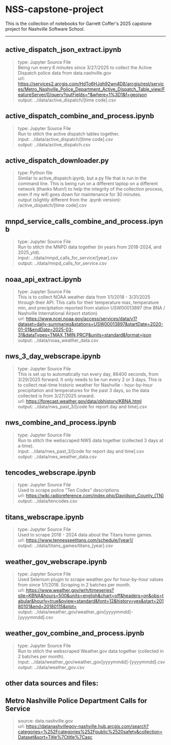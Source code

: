 # NSS-capstone-project

This is the collection of notebooks for Garrett Coffer's 2025 capstone project for Nashville Software School.

---

## active_dispatch_json_extract.ipynb  
>type: Jupyter Source File  
Being run every 6 minutes since 3/27/2025 to collect the Active Dispatch police data from data.nashville.gov  
url: https://services2.arcgis.com/HdTo6HJqh92wn4D8/arcgis/rest/services/Metro_Nashville_Police_Department_Active_Dispatch_Table_view/FeatureServer/0/query?outFields=*&where=1%3D1&f=geojson  
output: ../data/active_dispatch/[time code].csv

## active_dispatch_combine_and_process.ipynb  
>type: Jupyter Source File  
Run to stitch the active dispatch tables together.  
input: ../data/active_dispatch/[time code].csv  
output: ../data/active_dispatch.csv  

## active_dispatch_downloader.py  
>type: Python file  
Similar to active_dispatch.ipynb, but a py file that is run in the command line.  This is being run on a different laptop on a different network (thanks Mom!) to help the integrity of the collection process, even if my wifi goes down for maintenance for 30 minutes.  
output (slightly different from the .ipynb version): /active_dispatch/[time code].csv

## mnpd_service_calls_combine_and_process.ipynb  
>type: Jupyter Source File  
Run to stitch the MNPD data together (in years from 2018-2024, and 2025_ytd).  
input: ../data/mnpd_calls_for_service/[year].csv  
output: ../data/mnpd_calls_for_service.csv  

## noaa_api_extract.ipynb  
>type: Jupyter Source File  
This is to collect NOAA weather data from 1/1/2018 - 3/31/2025 through their API.  This calls for their temperature max, temperature min, and precipitation reported from station USW00013897 (the BNA / Nashville International Airport station)  
url: https://www.ncei.noaa.gov/access/services/data/v1?dataset=daily-summaries&stations=USW00013897&startDate=2020-01-01&endDate=2025-03-31&dataTypes=TMAX,TMIN,PRCP&units=standard&format=json  
output: ../data/noaa_weather_data.csv

## nws_3_day_webscrape.ipynb  
>type: Jupyter Source File  
This is set up to automatically run every day, 86400 seconds, from 3/29/2025 forward.  It only needs to be run every 2 or 3 days.  This is to collect real-time historic weather for Nashville - hour-by-hour precipitation and temperatures for the past 3 days, so the data collected is from 3/27/2025 onward.  
url: https://forecast.weather.gov/data/obhistory/KBNA.html  
output: ../data/nws_past_3/[code for report day and time].csv

## nws_combine_and_process.ipynb  
>type: Jupyter Source File  
Run to stitch the webscraped NWS data together (collected 3 days at a time).  
input: ../data/nws_past_3/[code for report day and time].csv  
output: ../data/nws_weather_data.csv  

## tencodes_webscrape.ipynb  
>type: Jupyter Source File  
Used to scrape police "Ten Codes" descriptions  
url: https://wiki.radioreference.com/index.php/Davidson_County_(TN)  
output: ../data/tencodes.csv

## titans_webscrape.ipynb  
>type: Jupyter Source File  
Used to scrape 2018 - 2024 data about the Titans home games.  
url: https://www.tennesseetitans.com/schedule/[year]/  
output: ../data/titans_games/titans_[year].csv

## weather_gov_webscrape.ipynb  
>type: Jupyter Source File  
Used Selenium plugin to scrape weather.gov for hour-by-hour values from since 1/1/2018.  Scraping in 2 batches per month.  
url: https://www.weather.gov/wrh/timeseries?site=KBNA&hours=500&units=english&chart=off&headers=on&obs=tabular&hourly=true&pview=standard&font=12&history=yes&start=20180101&end=20180115&plot=  
output: ../data/weather_gov/weather_gov[yyyymmdd]-[yyyymmdd].csv

## weather_gov_combine_and_process.ipynb  
>type: Jupyter Source File  
Run to stitch the webscraped Weather.gov data together (collected in 2 batches per month).  
input: ../data/weather_gov/weather_gov[yyyymmdd]-[yyyymmdd].csv  
output: ../data/weather_gov.csv  

## other data sources and files:


## Metro Nashville Police Department Calls for Service  
>source: data.nashville.gov  
url: https://datanashvillegov-nashville.hub.arcgis.com/search?categories=%252Fcategories%252Fpublic%2520safety&collection=Dataset&sort=Title%7Ctitle%7Casc